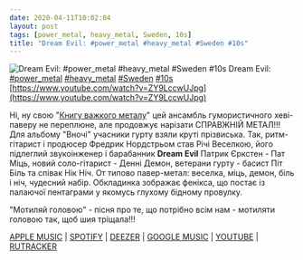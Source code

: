 ```yaml
---
date: 2020-04-11T10:02:04
layout: post
tags: [power_metal, heavy_metal, Sweden, 10s]
title: "Dream Evil: #power_metal #heavy_metal #Sweden #10s"
---
```

![Dream Evil: #power_metal #heavy_metal #Sweden #10s](https://i.ytimg.com/vi/ZY9LccwUJpg/hqdefault.jpg)
Dream Evil: [#power_metal](/tags/#power_metal) [#heavy_metal](/tags/#heavy_metal) [#Sweden](/tags/#Sweden) [#10s](/tags/#10s) [https://www.youtube.com/watch?v=ZY9LccwUJpg](https://www.youtube.com/watch?v=ZY9LccwUJpg)

Ні, ну свою &quot;[Книгу важкого металу](/2019-12-11-dream-evil--power-metal-heavy-metal-sweden-00s)&quot; цей ансамбль гумористичного хеві-паверу не переплюне, але продовжує нарізати СПРАВЖНІЙ МЕТАЛ!!! Для альбому &quot;Вночі&quot; учасники гурту взяли круті прізвиська. Так, ритм-гітарист і продюсер Фредрик Нордстрьом став Річі Веселкою, його підлеглий звукоінженер і барабанник **Dream Evil** Патрик Єркстен - Пат Міць, новий соло-гітарист - Денні Демон, ветерани гурту - басист Піт Біль та співак Нік Ніч. От типово павер-метал: веселка, міць, демон, біль і ніч, чудесний набір. Обкладинка зображає фенікса, що постає із палаючої пентаграми у якомусь глухому бідному провулку.

&quot;Мотиляй головою&quot; - пісня про те, що потрібно всім нам - мотиляти головою так, щоб шия тріщала!!!

[APPLE MUSIC](https://music.apple.com/bs/album/in-the-night/1124991960) \| [SPOTIFY](https://open.spotify.com/album/0G1Kvmv2iA4fCcT1DUYZpv) \| [DEEZER](https://www.deezer.com/album/13370559?utm_source=deezer&amp;utm_content=album-13370559&amp;utm_term=1601611822_1586588196&amp;utm_medium=web) \| [GOOGLE MUSIC](https://play.google.com/music/m/Bpyfyrz5irrdpvx2n7s5rotfszy?t=In_The_Night_-_Dream_Evil) \| [YOUTUBE](https://www.youtube.com/playlist?list=PLfuvG2Jx-slNqVkgZzudcd6OKL3yx1eS7) \| [RUTRACKER](https://rutracker.org/forum/viewtopic.php?t=5407427)